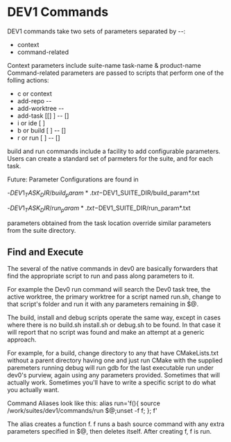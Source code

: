 # DEV1 Commands 

DEV1 commands take two sets of parameters separated by --:

- context
- command-related

Context parameters include suite-name task-name & product-name
Command-related parameters are passed to scripts that perform one of the folling actions:

- c or context <suite-name> <task-name> <product-name>
- add-repo <suite-name> -- <repo-url> <local-repo-name> <initial-branch>
- add-worktree <suite-name> -- <local-repo-name> <branch-tag-or-commit> 
- add-task   [[<suite-name>] <task-name>] -- <local-repo-name> <branch-tag-or-commit> <build-type> [<task-name>]
- i or ide   [ <suite-name> <task-name> ]
- b or build [ <suite-name> <task-name> ] -- [<build-sepecific-parameters>]
- r or run   [ <suite-name> <task-name> ] -- [<run-sepecific-parameters>]

build and run commands include a facility to add configurable parameters.  Users can create a standard set of parmeters for the suite, and for each task.

Future:
Parameter Configurations are found in

-$DEV1_TASK_DIR/build_param*.txt
-$DEV1_SUITE_DIR/build_param*.txt

-$DEV1_TASK_DIR/run_param*.txt
-$DEV1_SUITE_DIR/run_param*.txt

parameters obtained from the task location override similar parameters from the suite directory.


## Find and Execute 

The several of the native commands in dev0 are basically forwarders that find the appropriate script to run and pass along parameters to it.

For example the Dev0 run command will search the Dev0 task tree, the active worktree, the primary worktree for a script named run.sh, change to that script's folder and run it with any parameters remaining in $@.  

The build, install and debug scripts operate the same way, except in cases where there is no build.sh install.sh or debug.sh to be found.  In that case it will report that no script was found and make an attempt at a generic approach.  

For example, for a build, change directory to any that have CMakeLists.txt without a parent directory having one and just run CMake with the supplied paremeters running debug will run gdb for the last executable run under dev0's purview, again using any parameters provided. Sometimes that will actually work.  Sometimes you'll have to write a specific script to do what you actually want.

Command Aliases look like this:
alias run='f(){ source /work/suites/dev1/commands/run $@;unset -f f; }; f'

The alias creates a function f.  f runs a bash source command with any extra parameters
specified in $@, then deletes itself.  After creating f, f is run.

